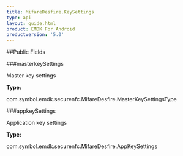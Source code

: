 ```yaml
---
title: MifareDesfire.KeySettings
type: api
layout: guide.html
product: EMDK For Android
productversion: '5.0'
---
```





##Public Fields

###masterkeySettings

Master key settings

**Type:**

com.symbol.emdk.securenfc.MifareDesfire.MasterKeySettingsType

###appkeySettings

Application key settings

**Type:**

com.symbol.emdk.securenfc.MifareDesfire.AppKeySettings





